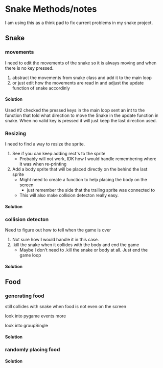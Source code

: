 # Snake Methods/notes
I am using this as a think pad to fix current problems in my snake project.

## Snake
### movements
I need to edit the movements of the snake so it is always moving and when there is no key pressed.
1. abstract the movements from snake class and add it to the main loop
2. or just edit how the movements are read in and adjust the update function of snake accordinly 
#### Solution
Used #2 checked the pressed keys in the main loop sent an int to the function that told what direction to move the Snake in the update function in snake.
When no valid key is pressed it will just keep the last direction used.
### Resizing
I need to find a way to resize the sprite.
1. See if you can keep adding rect's to the sprite
    * Probably will not work, IDK how I would handle remembering where it was when re-printing 
1. Add a body sprite that will be placed directly on the behind the last sprite
    * Might need to create a function to help placing the body on the screen
        * just remember the side that the trailing sprite was connected to
    * This will also make collision detecton really easy.
#### Solution
### collision detecton
Need to figure out how to tell when the game is over
1. Not sure how I would handle it in this case.
2. .kill the snake when it collides with the body and end the game
    * Maybe I don't need to .kill the snake or body at all. Just end the game loop
#### Solution

## Food
### generating food
still collides with snake when food is not even on the screen

look into pygame events more

look into groupSingle
#### Solution
### randomly placing food         
#### Solution                                                                                                                                                                                                                                                                                                                                                                                                                                                                                                                                                                                                                                             